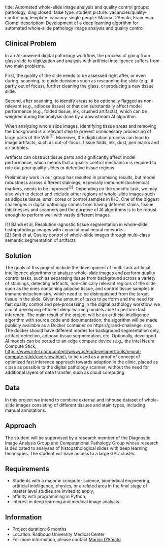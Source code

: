 title: Automated whole-slide image analysis and quality control
groups: pathology, diag
closed: false
type: student
picture: vacancies/quality-control.png
template: vacancy-single
people: Marina D'Amato, Francesco Ciompi
description: Development of a deep learning algorithm for automated whole-slide pathology image analysis and quality control

## Clinical Problem
In an AI-powered digital pathology workflow, the process of going from glass slide to digitization and analysis with artificial intelligence suffers from two main problems. 

First, the quality of the slide needs to be assessed right after, or even during, scanning, to guide decisions such as rescanning the slide (e.g., if partly out of focus), further cleaning the glass, or producing a new tissue slide. 

Second, after scanning, to identify areas to be optionally flagged as non-relevant (e.g., adipose tissue) or that can substantially affect model performance (e.g., folded tissue, ink, crushed artifacts), which can be weighed during the analysis done by a downstream AI algorithm. 

When analyzing whole slide images, identifying tissue areas and removing the background is a relevant step to prevent unnecessary processing of large parts of the WSI<sup>[1]</sup>. Moreover, the digitization process can lead to image artifacts, such as out-of-focus, tissue folds, ink, dust, pen marks and air bubbles. 

Artifacts can obstruct tissue parts and significantly affect model performance, which means that a quality control mechanism is required to rule out poor quality slides or defective tissue regions. 

Preliminary work in our group has resulted in promising results, but model robustness across different stainings, especially immunohistochemical markers, needs to be improved<sup>[2]</sup>. Depending on the specific task, we may also wish to detect and exclude other regions of whole-slide images such as adipose tissue, small cores or control samples in IHC. One of the biggest challenges in digital pathology comes from having different stains, tissue thicknesses and scanners and the purpose of AI algorithms is to be robust enough to perform well with vastly different images.

[1] Bándi et al, Resolution-agnostic tissue segmentation in whole-slide histopathology images with convolutional neural networks <br>
[2] Smit et al, Quality control of whole-slide images through multi-class semantic segmentation of artifacts

## Solution
The goals of this project include the development of multi-task artificial intelligence algorithms to analyze whole-slide images and perform quality control tasks, such as separating tissue from background across a variety of stainings, detecting artifacts, non-clinically relevant regions of the slide such as the ones containing adipose tissue, and control tissue samples in immunohistochemistry, which need to be distinguished from the target tissue in the slide. Given the amount of tasks to perform and the need for fast quality control and pre-processing in the digital pathology workflow, we aim at developing efficient deep learning models able to perform fast inference.
The main result of the project will be an artificial intelligence algorithm with source code and documentation; the algorithm will be made publicly available as a Docker container on https://grand-challenge. org. The docker should have different modes for background segmentation only, artifact detection, adipose tissue segmentation, etc. Optionally, developed AI models can be ported to an edge compute device (e.g., the Intel Neural Compute Stick, https://www.intel.com/content/www/us/en/developer/tools/neural-compute-stick/overview.html), to be used as a proof of concept of optimized fast inference approach towards adoption in the clinic, placed as close as possible to the digital pathology scanner, without the need for additional layers of data transfer, such as cloud computing.

## Data
In this project we intend to combine external and inhouse dataset of whole-slide images consisting of different tissues and stain types, including manual annotations.

## Approach
The student will be supervised by a research member of the Diagnostic Image Analysis Group and Computational Pathology Group whose research is dedicated to analyses of histopathological slides with deep learning techniques. The student will have access to a large GPU cluster.

## Requirements
-	Students with a major in computer science, biomedical engineering, artificial intelligence, physics, or a related area in the final stage of master level studies are invited to apply; 
-	affinity with programming in Python; 
-	interest in deep learning and medical image analysis.

## Information
-	Project duration: 6 months
-	Location: Radboud University Medical Center
-	For more information, please contact [Marina D’Amato](mailto:Marina.DAmato@radboudumc.nl) 

